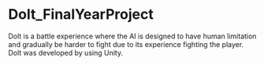 # Dolt_FinalYearProject

Dolt is a battle experience where the AI is designed to have human limitation and gradually be harder to fight due to its experience fighting the player.
Dolt was developed by using Unity.
